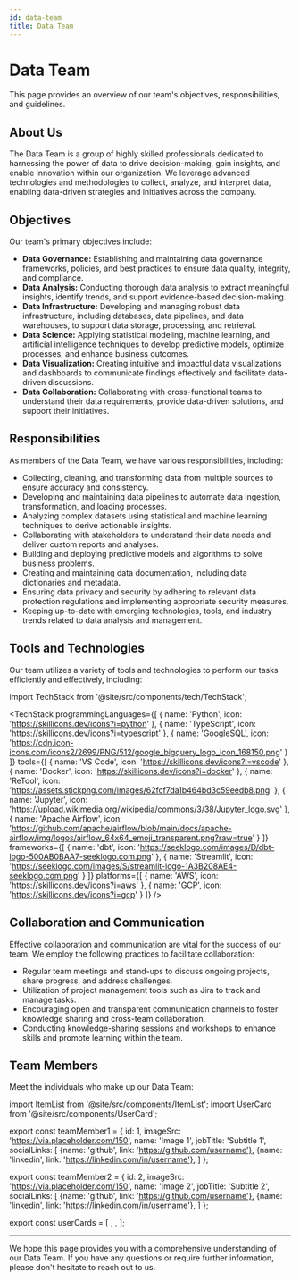 ```yaml
---
id: data-team
title: Data Team
---
```


# Data Team

This page provides an overview of our team's objectives, responsibilities, and guidelines.

## About Us

The Data Team is a group of highly skilled professionals dedicated to harnessing the power of data to drive decision-making, gain insights, and enable innovation within our organization. We leverage advanced technologies and methodologies to collect, analyze, and interpret data, enabling data-driven strategies and initiatives across the company.

## Objectives

Our team's primary objectives include:

- **Data Governance:** Establishing and maintaining data governance frameworks, policies, and best practices to ensure data quality, integrity, and compliance.
- **Data Analysis:** Conducting thorough data analysis to extract meaningful insights, identify trends, and support evidence-based decision-making.
- **Data Infrastructure:** Developing and managing robust data infrastructure, including databases, data pipelines, and data warehouses, to support data storage, processing, and retrieval.
- **Data Science:** Applying statistical modeling, machine learning, and artificial intelligence techniques to develop predictive models, optimize processes, and enhance business outcomes.
- **Data Visualization:** Creating intuitive and impactful data visualizations and dashboards to communicate findings effectively and facilitate data-driven discussions.
- **Data Collaboration:** Collaborating with cross-functional teams to understand their data requirements, provide data-driven solutions, and support their initiatives.

## Responsibilities

As members of the Data Team, we have various responsibilities, including:

- Collecting, cleaning, and transforming data from multiple sources to ensure accuracy and consistency.
- Developing and maintaining data pipelines to automate data ingestion, transformation, and loading processes.
- Analyzing complex datasets using statistical and machine learning techniques to derive actionable insights.
- Collaborating with stakeholders to understand their data needs and deliver custom reports and analyses.
- Building and deploying predictive models and algorithms to solve business problems.
- Creating and maintaining data documentation, including data dictionaries and metadata.
- Ensuring data privacy and security by adhering to relevant data protection regulations and implementing appropriate security measures.
- Keeping up-to-date with emerging technologies, tools, and industry trends related to data analysis and management.

## Tools and Technologies

Our team utilizes a variety of tools and technologies to perform our tasks efficiently and effectively, including:

import TechStack from '@site/src/components/tech/TechStack';

<TechStack 
    programmingLanguages={[
        { 
            name: 'Python', 
            icon: 'https://skillicons.dev/icons?i=python' 
        },
        { 
            name: 'TypeScript', 
            icon: 'https://skillicons.dev/icons?i=typescript' 
        },
        { 
            name: 'GoogleSQL', 
            icon: 'https://cdn.icon-icons.com/icons2/2699/PNG/512/google_bigquery_logo_icon_168150.png' 
        }
    ]}
    tools={[
        { 
            name: 'VS Code', 
            icon: 'https://skillicons.dev/icons?i=vscode' 
        },
        { 
            name: 'Docker', 
            icon: 'https://skillicons.dev/icons?i=docker' 
        },
        { 
            name: 'ReTool', 
            icon: 'https://assets.stickpng.com/images/62fcf7da1b464bd3c59eedb8.png' 
        },
        { 
            name: 'Jupyter', 
            icon: 'https://upload.wikimedia.org/wikipedia/commons/3/38/Jupyter_logo.svg'
        },
        { 
            name: 'Apache Airflow', 
            icon: 'https://github.com/apache/airflow/blob/main/docs/apache-airflow/img/logos/airflow_64x64_emoji_transparent.png?raw=true'
        }
    ]}
    frameworks={[
        { 
            name: 'dbt', 
            icon: 'https://seeklogo.com/images/D/dbt-logo-500AB0BAA7-seeklogo.com.png' 
        },
        { 
            name: 'Streamlit', 
            icon: 'https://seeklogo.com/images/S/streamlit-logo-1A3B208AE4-seeklogo.com.png' 
        }
    ]}
    platforms={[
        { 
            name: 'AWS', 
            icon: 'https://skillicons.dev/icons?i=aws' 
        },
        { 
            name: 'GCP', 
            icon: 'https://skillicons.dev/icons?i=gcp' 
        }
    ]}
/>


## Collaboration and Communication

Effective collaboration and communication are vital for the success of our team. We employ the following practices to facilitate collaboration:

- Regular team meetings and stand-ups to discuss ongoing projects, share progress, and address challenges.
- Utilization of project management tools such as Jira to track and manage tasks.
- Encouraging open and transparent communication channels to foster knowledge sharing and cross-team collaboration.
- Conducting knowledge-sharing sessions and workshops to enhance skills and promote learning within the team.

## Team Members

Meet the individuals who make up our Data Team:

import ItemList from '@site/src/components/ItemList';
import UserCard from '@site/src/components/UserCard';

export const teamMember1 = {
  id: 1,
  imageSrc: 'https://via.placeholder.com/150',
  name: 'Image 1',
  jobTitle: 'Subtitle 1',
  socialLinks: [
    {name: 'github', link: 'https://github.com/username'},
    {name: 'linkedin', link: 'https://linkedin.com/in/username'},
  ]
};

export const teamMember2 = {
  id: 2,
  imageSrc: 'https://via.placeholder.com/150',
  name: 'Image 2',
  jobTitle: 'Subtitle 2',
  socialLinks: [
    {name: 'github', link: 'https://github.com/username'},
    {name: 'linkedin', link: 'https://linkedin.com/in/username'},
  ]
};

export const userCards = [
<UserCard item={teamMember1} />,
<UserCard item={teamMember2} />,
];

<ItemList items={userCards} />

---------------------

We hope this page provides you with a comprehensive understanding of our Data Team. If you have any questions or require further information, please don't hesitate to reach out to us.
